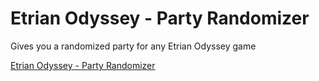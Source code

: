 # Etrian Odyssey - Party Randomizer
Gives you a randomized party for any Etrian Odyssey game

[Etrian Odyssey - Party Randomizer](https://etrian-randomizer.netlify.app/)
